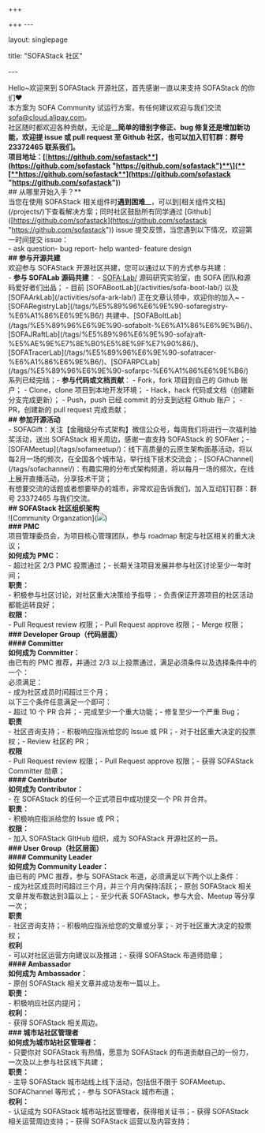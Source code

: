 +++

+++
\---

layout: singlepage

title: "SOFAStack 社区"

\---

Hello\~欢迎来到 SOFAStack 开源社区，首先感谢一直以来支持 SOFAStack 的你们❤  
本方案为 SOFA Community 试运行方案，有任何建议欢迎与我们交流 [sofa@cloud.alipay.com](mailto:sofa@cloud.alipay.com)。  
社区随时都欢迎各种贡献，无论是__**简单的错别字修正、bug 修复还是增加新功能，欢迎提 issue 或 pull request 至 Github 社区，也可以加入钉钉群：群号 23372465 联系我们。  
项目地址：\[**[**https://github.com/sofastack**](https://github.com/sofastack "https://github.com/sofastack")**\](**[**https://github.com/sofastack**](https://github.com/sofastack "https://github.com/sofastack")**)  
\## 从哪里开始入手？**  
当您在使用 SOFAStack 相关组件时**遇到困难**__，可以到\[相关组件文档\](/projects/)下查看解决方案；同时社区鼓励所有同学通过 \[Github\]([https://github.com/sofastack](https://github.com/sofastack "https://github.com/sofastack")) issue 提交反馈，当您遇到以下情况，欢迎第一时间提交 issue：  
\- ask question- bug report- help wanted- feature design  
**## 参与开源共建**  
欢迎参与 SOFAStack 开源社区共建，您可以通过以下的方式参与共建：  
\- **参与 SOFALab 源码共建**： - [SOFA:Lab/](SOFA:Lab/) 源码研究实验室，由 SOFA 团队和源码爱好者们出品； - 目前 \[SOFABootLab\](/activities/sofa-boot-lab/) 以及 \[SOFAArkLab\](/activities/sofa-ark-lab/) 正在文章认领中，欢迎你的加入\~ - \[SOFARegistryLab\](/tags/%E5%89%96%E6%9E%90-sofaregistry-%E6%A1%86%E6%9E%B6/) 共建中、\[SOFABoltLab\](/tags/%E5%89%96%E6%9E%90-sofabolt-%E6%A1%86%E6%9E%B6/)、\[SOFAJRaftLab\](/tags/%E5%89%96%E6%9E%90-sofajraft-%E5%AE%9E%E7%8E%B0%E5%8E%9F%E7%90%86/)、\[SOFATracerLab\](/tags/%E5%89%96%E6%9E%90-sofatracer-%E6%A1%86%E6%9E%B6/)、\[SOFARPCLab\](/tags/%E5%89%96%E6%9E%90-sofarpc-%E6%A1%86%E6%9E%B6/) 系列已经完结；- **参与代码或文档贡献**： - Fork，fork 项目到自己的 Github 账户； - Clone，clone 项目到本地开发环境； - Hack，hack 代码或文档（创建新分支完成更新）； - Push，push 已经 commit 的分支到远程 Github 账户； - PR，创建新的 pull request 完成贡献；  
**## 参加开源活动**  
\- SOFAGift：关注【金融级分布式架构】微信公众号，每周我们将进行一次福利抽奖活动，送出 SOFAStack 相关周边，感谢一直支持 SOFAStack 的 SOFAer；- \[SOFAMeetup\](/tags/sofameetup/)：线下高质量的云原生架构面基活动，将以每2月一场的频次，在全国各个城市站，举行线下技术交流会；- \[SOFAChannel\](/tags/sofachannel/)：有趣实用的分布式架构频道，将以每月一场的频次，在线上展开直播活动，分享技术干货；  
有想要交流的话题或者想要举办的城市，非常欢迎告诉我们，加入互动钉钉群：群号 23372465 与我们交流。  
**## SOFAStack 社区组织架构**  
!\[Community Organzation\](![](https://cdn.nlark.com/yuque/0/2019/png/226702/1577327906629-43c94574-2f7e-4c49-b27a-de9a836a54f2.png))  
**### PMC**  
项目管理委员会，为项目核心管理团队，参与 roadmap 制定与社区相关的重大决议；  
**如何成为 PMC：**  
\- 超过社区 2/3 PMC 投票通过；- 长期关注项目发展并参与社区讨论至少一年时间；  
**职责：**  
\- 积极参与社区讨论，对社区重大决策给予指导；- 负责保证开源项目的社区活动都能运转良好；  
**权限：**  
\- Pull Request review 权限；- Pull Request approve 权限；- Merge 权限；  
**### Developer Group（代码层面）**  
**#### Committer**  
**如何成为 Committer：**  
由已有的 PMC 推荐，并通过 2/3 以上投票通过，满足必须条件以及选择条件中的一个：  
必须满足：  
\- 成为社区成员时间超过三个月；  
以下三个条件任意满足一个即可：  
\- 超过 10 个 PR 合并；- 完成至少一个重大功能；- 修复至少一个严重 Bug；  
**职责**  
\- 社区咨询支持；- 积极响应指派给您的 Issue 或 PR；- 对于社区重大决定的投票权；- Review 社区的 PR；  
**权限**  
\- Pull Request review 权限；- Pull Request approve 权限；- 获得 SOFAStack Committer 勋章；  
**#### Contributor**  
**如何成为 Contributor：**  
\- 在 SOFAStack 的任何一个正式项目中成功提交一个 PR 并合并。  
**职责：**  
\- 积极响应指派给您的 Issue 或 PR；  
**权限：**  
\- 加入 SOFAStack GItHub 组织，成为 SOFAStack 开源社区的一员。  
**### User Group（社区层面）**  
**#### Community Leader**  
**如何成为 Community Leader：**  
由已有的 PMC 推荐，参与 SOFAStack 布道，必须满足以下两个以上条件：  
\- 成为社区成员时间超过三个月，并三个月内保持活跃；- 原创 SOFAStack 相关文章并发布数达到3篇以上；- 至少代表 SOFAStack，参与大会、Meetup 等分享一次；  
**职责**  
\- 社区咨询支持；- 积极响应指派给您的文章或分享；- 对于社区重大决定的投票权；  
**权利**  
\- 可以对社区运营方向建议以及推进；- 获得 SOFAStack 布道师勋章；  
**#### Ambassador**  
**如何成为 Ambassador：**  
\- 原创 SOFAStack 相关文章并成功发布一篇以上。  
**职责：**  
\- 积极响应社区内提问；  
**权利：**  
\- 获得 SOFAStack 相关周边。  
**### 城市站社区管理者**  
**如何成为城市站社区管理者：**  
\- 只要你对 SOFAStack 有热情，愿意为 SOFAStack 的布道贡献自己的一份力，一次及以上参与社区线下共建；  
**职责：**  
\- 主导 SOFAStack 城市站线上线下活动，包括但不限于 SOFAMeetup、SOFAChannel 等形式；- 参与 SOFAStack 城市布道；  
**权利：**  
\- 认证成为 SOFAStack 城市站社区管理者，获得相关证书；- 获得 SOFAStack 相关运营周边支持；- 获得 SOFAStack 运营以及内容支持；